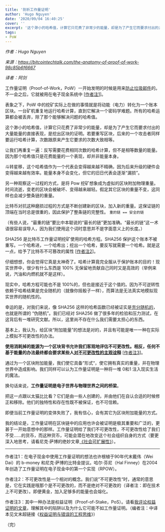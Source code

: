 ```yaml
---
title: '剖析工作量证明'
author: 'Hugo Nguyen'
date: '2020/09/04 16:40:25'
cover: ''
excerpt: '这个渺小的哈希值，计算它只花费了非常少的能量，却是为了产生它而要求付出的大量能量的直接表现'
tags:
- PoW
---
```


*作者：Hugo Nguyen*

*来源：<https://bitcointechtalk.com/the-anatomy-of-proof-of-work-98c85b6f6667>*

*译者：阿剑*


工作量证明（Proof-of-Work，PoW）一开始发明的时候是用来[防止垃圾邮件](https://en.m.wikipedia.org/wiki/Proof-of-work_system)的。不一会之后，它就被用在电子现金系统中 [[作者注1](#zhu1)]。

表象之下，PoW 中的挖矿实际上在做的事情就是将动能（电力）转化为一个账本区块。一台矿机重复地运行哈希计算，直到它解决一个密码学难题。所有的哈希运算都会被丢弃，除了那个能够解决问题的哈希值。

这个渺小的哈希值，计算它只花费了非常少的能量，却是为了产生它而要求付出的大量能量的直接表现，是挖出区块的证明。若要重写区块，后来的一个攻击者同样要运行哈希计算，次数跟原来产生它要求的次数大致相等。

让我们再重复一遍：反写需要花费相同次数的哈希计算，但不是相等数量的能量。因为那个哈希值只是花费能量的一个表现，却并非能量本身。

斗转星移，这个哈希值作为一个代表会变得越来越不精确，因为后来升级的硬件会变得越来越有效率。能量本身不会变化，但它的旧日代表会逐渐“漏损”。

另一种观察这一过程的方式，是将 Pow 挖矿想象成为虚拟的区块附加物理重量。时间流逝，变老的区块会被破坏、变得越来越轻。假定其它区块的重量不变，这同样也会减少整条链的重量。

比特币对抗这种磨损过程的方式是不断创建新的区块，加入新的重量。这保证链的顶端在当时总是很重的，因此保护了整条链的完整性。 ` 重的链 == 安全的链 ` 

（有些人说，“最重的链”要比中本聪说的“最长的链”更加准确。“最长的链”这一术语很容易误导人，因为我们使用这个词时意思并不是字面意义上的长度。）

SHA256 是比特币工作量证明挖矿使用的哈希方程。SHA256 保护这个账本不被重写。一个哈希进，一个哈希出；挖出一个哈希，要反写就需要一个哈希。就是这一点，给予了比特币不可篡改的属性 [[作者注2](#zhu2)]。 

仔细想想，你会觉得它真是太神奇了。哈希计算竟完全服从于保护账本的目的！现实世界中，很少有什么东西是 100% 无保留地贡献自己同时又是高效的（举例来说，汽油和内燃机就不是这样）。

现实中，哈希方程可能也不是 100%的，但也是接近于这个值的。因为不可逆转性依赖于哈希结果是完全随机的（就像你摇骰子一样），而算法是无法真实地模拟现实世界的随机性的。

幸运的是，对我们来说，像 SHA256 这样的哈希函数已经被证实是[充分随机的](https://www.eecs.harvard.edu/~michaelm/postscripts/soda2008b.pdf)，也就是所谓的 “伪随机”。我们已经对 SHA256 做了很多年的检验和压力测试，在这背后有一堆研究文献。所以，这里尚不存在什么我们需要太担心的东西。

基本上，我认为，给区块“附加能量”的想法是对的，并且有可能是唯一一种在实际上模拟不可更改性的办法。

**使用消耗掉的能源为一个区块背书允许我们客观地评估不可更改性。相反，任何不基于能量的办法最终都会要求某些人[对不可更改性的主观诠释](https://twitter.com/hugohanoi/status/953346280134029312)** [[作者注3](#zhu3)]。

通过为一个区块附加能量，我们使它具备”形式“，使它拥有真实的重量，并在物理世界中造成影响。我们同样可以认为工作量证明是一种将一堆 0和1 注入现实生活的魔法。

换句话来说，**工作量证明是电子世界与物理世界之间的桥梁**。

把这一点跟以太猫比比看？它们是由一些人创建的，并由他们在自认合适的时候修正和移除。他们的独特性和存在性既不被保证，也不可信赖。

即便当前工作量证明的变体失败了，我有信心，会有其它为区块附加能量的方式。

我的结论是，工作量证明在区块链中的应用也许会被证明是极其重要和广泛的，更甚于一开始意想中的那样。工作量证明给了我们不可更改性，不可更改性给了我们不受……的货币，而这种货币，可能会潜在地改变这个社会组织自身的方式（要更深入地思考，请看尼克·萨博的绝妙文章[《社会可扩展性》](https://unenumerated.blogspot.com/2017/02/money-blockchains-and-social-scalability.html)）。

----

<p id="zhu1">作者注1：在电子现金中使用工作量证明的想法也许根植于90年代末戴伟（Wei Dai）的 b-money 和尼克·萨博的比特金提议。哈尔·芬尼（Hal Finney）在2004年创造了工作量证明在电子现金中的第一个实现（RPOW）。</p>

<p id="zhu2">作者注2：不可更改性是一个相对的概念。我们说”不可更改性“时，通常的意思是，它在实践是哦那个是不可更改的，而不是绝对不可更改的（译者注：即在技术上不可更改）。即便黄金，加入足够多的能量也会熔化。</p>

<p id="zhu3">作者注3：其中一种办法是权益证明（Proof-of-Stake，PoS）。请看<a href="https://medium.com/@hugonguyen/proof-of-stake-the-wrong-engineering-mindset-15e641ab65a2">我评论权益证明的文章</a>，理解其中的陷阱以及为什么它可能不如工作量证明。（编者注：中译本见文末超链接《<a href="https://ethfans.org/posts/proof-of-stake-the-wrong-engineering-mindset">权益证明与错误的工程思维</a>》）</p>

（完）